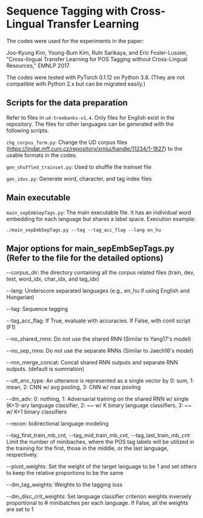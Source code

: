 # Sequence Tagging with Cross-Lingual Transfer Learning
The codes were used for the experiments in the paper:

Joo-Kyung Kim, Young-Bum Kim, Ruhi Sarikaya, and Eric Fosler-Lussier, "Cross-lingual Transfer Learning for POS Tagging without Cross-Lingual Resources," EMNLP 2017.

The codes were tested with PyTorch 0.1.12 on Python 3.6. (They are not compatible with Python 2.x but can be migrated easily.)


##	Scripts for the data preparation
Refer to files in `ud-treebanks-v1.4`. Only files for English exist in the repository. The files for other languages can be generated with the following scripts.

`chg_corpus_form.py`: Change the UD corpus files (https://lindat.mff.cuni.cz/repository/xmlui/handle/11234/1-1827) to the usable formats in the codes.

`gen_shuffled_trainset.py`: Used to shuffle the trainset file

`gen_idxs.py`: Generate word, character, and tag index files


##	Main executable
`main_sepEmbSepTags.py`: The main executable file. It has an individual word embedding for each language but shares a label space.
Execution example:
```
./main_sepEmbSepTags.py --tag --tag_acc_flag --lang en_hu
```


##	Major options for main_sepEmbSepTags.py (Refer to the file for the detailed options)
--corpus_dir: the directory containing all the corpus related files (train, dev, test, word_idx, char_idx, and tag_idx)

--lang: Underscore separated languages (e.g., en_hu if using English and Hungarian)

--tag: Sequence tagging

--tag_acc_flag: If True, evaluate with accuracies. If False, with conll script (F1)

--no_shared_rnns: Do not use the shared RNN (Similar to Yang17's model)

--no_sep_rnns: Do not use the separate RNNs (Similar to Jaech16's model)

--rnn_merge_concat: Concat shared RNN outputs and separate RNN outputs. (default is summation)

--utt_enc_type: An utterance is represented as a single vector by 0: sum, 1: mean, 2: CNN w/ avg pooling, 3: CNN w/ max pooling

--dm_adv: 0: nothing, 1: Adversarial training on the shared RNN w/ single (K+1)-ary language classifier, 2: ~~ w/ K binary language classifiers, 3: ~~ w/ K+1 binary classifiers

--recon: bidirectional language modeling

--tag_first_train_mb_cnt, --tag_mid_train_mb_cnt, --tag_last_train_mb_cnt: Limit the number of minibaches, where the POS tag labels will be utilized in the training for the first, those in the middle, or the last language, respectively.

--pivot_weights: Set the weight of the target language to be 1 and set others to keep the relative proportions to be the same

--dm_tag_weights: Weights to the tagging loss

--dm_disc_crit_weights: Set language classifier criterion weights inversely proportional to # minibatches per each language. If False, all the weights are set to 1